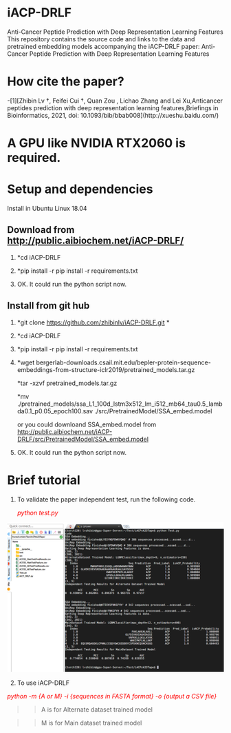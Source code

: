 # iACP-DRLF<br>
Anti-Cancer Peptide Prediction with Deep Representation Learning Features<br>
This repository contains the source code and links to the data and pretrained embedding models accompanying the iACP-DRLF paper: Anti-Cancer Peptide Prediction with Deep Representation Learning Features<br>

# How cite the paper?<br>
<div id="refer-anchor-1"></div>
-[1][Zhibin Lv †, Feifei Cui †, Quan Zou , Lichao Zhang and Lei Xu,Anticancer peptides prediction with deep
representation learning features,Briefings in Bioinformatics, 2021, doi: 10.1093/bib/bbab008](http://xueshu.baidu.com/)




# A GPU like NVIDIA RTX2060 is required.

# Setup and dependencies

Install in Ubuntu Linux 18.04

## Download from http://public.aibiochem.net/iACP-DRLF/

1.  *cd iACP-DRLF

2. *pip install -r pip install -r requirements.txt

3. OK. It could run the python script now.

## Install from git hub 


1. *git clone https://github.com/zhibinlv/iACP-DRLF.git *

2. *cd iACP-DRLF

3. *pip install -r pip install -r requirements.txt

4. *wget bergerlab-downloads.csail.mit.edu/bepler-protein-sequence-embeddings-from-structure-iclr2019/pretrained_models.tar.gz

    *tar -xzvf pretrained_models.tar.gz

    *mv ./pretrained_models/ssa_L1_100d_lstm3x512_lm_i512_mb64_tau0.5_lambda0.1_p0.05_epoch100.sav ./src/PretrainedModel/SSA_embed.model
    
    or you could downloand SSA_embed.model from http://public.aibiochem.net/iACP-DRLF/src/PretrainedModel/SSA_embed.model

7. OK. It could run the python script now.

# Brief tutorial

1. To validate the paper independent test, run the following code.

    
   <font color=red> *python test.py*</font>
   
  ![image](https://github.com/zhibinlv/iACP-DRLF/blob/main/img/Test01.PNG)
  
 2. To use iACP-DRLF

   <font color=red>*python -m {A or M} -i {sequences in FASTA format} -o {output a CSV file}* </font>
   
 >> A is for Alternate dataset trained model
 
 >> M is for Main dataset trained model 
 
 
 
